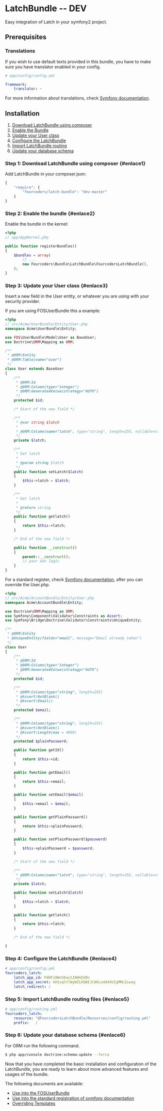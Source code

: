 LatchBundle -- DEV
============================
Easy integration of Latch in your symfony2 project.

## Prerequisites

### Translations

If you wish to use default texts provided in this bundle, you have to make
sure you have translator enabled in your config.

``` yaml
# app/config/config.yml

framework:
    translator: ~
```

For more information about translations, check [Symfony documentation](http://symfony.com/doc/current/book/translation.html).

## Installation

1. [Download LatchBundle using composer](#cabecera1)
2. [Enable the Bundle](#cabecera2)
3. [Update your User class](#cabecera3)
4. [Configure the LatchBundle](#cabecera4)
5. [Import LatchBundle routing](#cabecera5)
6. [Update your database schema](#cabecera6)

### Step 1: Download LatchBundle using composer {#enlace1}

Add LatchBundle in your composer.json:

```js
{
    "require": {
        "fourcoders/latch-bundle": "dev-master"
    }
}
```

### Step 2: Enable the bundle {#enlace2}

Enable the bundle in the kernel:

``` php
<?php
// app/AppKernel.php

public function registerBundles()
{
    $bundles = array(
        // ...
        new Fourcoders\Bundle\LatchBundle\FourcodersLatchBundle(),
    );
}
```

### Step 3: Update your User class {#enlace3}

Insert a new field in the User entity, or whatever you are using with your security provider. 

If you are using FOSUserBundle this a example:

``` php
<?php
// src/Acme/UserBundle/Entity/User.php
namespace Acme\UserBundle\Entity;

use FOS\UserBundle\Model\User as BaseUser;
use Doctrine\ORM\Mapping as ORM;

/**
 * @ORM\Entity
 * @ORM\Table(name="user")
 */
class User extends BaseUser
{
    /**
     * @ORM\Id
     * @ORM\Column(type="integer")
     * @ORM\GeneratedValue(strategy="AUTO")
     */
    protected $id;

    /* Start of the new field */

    /**
     * @var string $latch
     *
     * @ORM\Column(name="latch", type="string", length=255, nullable=true)
     */
    private $latch;    

    /**
     * Set latch
     *
     * @param string $latch
     */
    public function setLatch($latch)
    {
        $this->latch = $latch;
    }

    /**
     * Get latch
     *
     * @return string 
     */
    public function getlatch()
    {
        return $this->latch;
    }   

    /* End of the new field */ 

    public function __construct()
    {
        parent::__construct();
        // your own logic
    }
}
```

For a stardard register, check [Symfony documentation](http://symfony.com/doc/current/cookbook/doctrine/registration_form.html), after you can override the User.php.

``` php
<?php
// src/Acme/AccountBundle/Entity/User.php
namespace Acme\AccountBundle\Entity;

use Doctrine\ORM\Mapping as ORM;
use Symfony\Component\Validator\Constraints as Assert;
use Symfony\Bridge\Doctrine\Validator\Constraints\UniqueEntity;

/**
 * @ORM\Entity
 * @UniqueEntity(fields="email", message="Email already taken")
 */
class User
{
    /**
     * @ORM\Id
     * @ORM\Column(type="integer")
     * @ORM\GeneratedValue(strategy="AUTO")
     */
    protected $id;

    /**
     * @ORM\Column(type="string", length=255)
     * @Assert\NotBlank()
     * @Assert\Email()
     */
    protected $email;

    /**
     * @ORM\Column(type="string", length=255)
     * @Assert\NotBlank()
     * @Assert\Length(max = 4096)
     */
    protected $plainPassword;

    public function getId()
    {
        return $this->id;
    }

    public function getEmail()
    {
        return $this->email;
    }

    public function setEmail($email)
    {
        $this->email = $email;
    }

    public function getPlainPassword()
    {
        return $this->plainPassword;
    }

    public function setPlainPassword($password)
    {
        $this->plainPassword = $password;
    }

    /* Start of the new field */

    /**
     * @ORM\Column(name="latch", type="string", length=255, nullable=true)
     */
    private $latch;    

    public function setLatch($latch)
    {
        $this->latch = $latch;
    }

    public function getlatch()
    {
        return $this->latch;
    }   

    /* End of the new field */ 

}
```


### Step 4: Configure the LatchBundle {#enlace4}

``` yaml
# app/config/config.yml
fourcoders_latch:
    latch_app_id: PdHF10WnSDasSINHHZd0n
    latch_app_secret: kH1oqtVlWyWZLKQWIJCAKLodd4XUIgMMLQiwag
    latch_redirect: / 
```

### Step 5: Import LatchBundle routing files {#enlace5}

``` yaml
# app/config/routing.yml
fourcoders_latch:
    resource: "@FourcodersLatchBundle/Resources/config/routing.yml"
    prefix:   /
```

### Step 6: Update your database schema {#enlace6}

For ORM run the following command.

``` bash
$ php app/console doctrine:schema:update --force
```

Now that you have completed the basic installation and configuration of the
LatchBundle, you are ready to learn about more advanced features and usages
of the bundle.

The following documents are available:

- [Use into the FOSUserBundle](/Resources/doc/use_fos.md)
- [Use into the standard registration of symfony documentation](/Resources/doc/use_standard.md)
- [Overriding Templates](/Resources/doc/overriding_templates.md)
